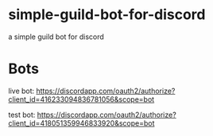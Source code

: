 # simple-guild-bot-for-discord
a simple guild bot for discord

# Bots
live bot: https://discordapp.com/oauth2/authorize?client_id=416233094836781056&scope=bot

test bot: https://discordapp.com/oauth2/authorize?client_id=418051359946833920&scope=bot